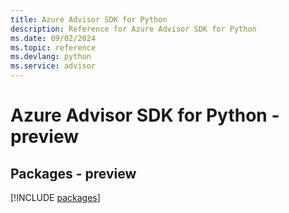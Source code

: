 ```yaml
---
title: Azure Advisor SDK for Python
description: Reference for Azure Advisor SDK for Python
ms.date: 09/02/2024
ms.topic: reference
ms.devlang: python
ms.service: advisor
---
```

# Azure Advisor SDK for Python - preview
## Packages - preview
[!INCLUDE [packages](advisor-index.md)]